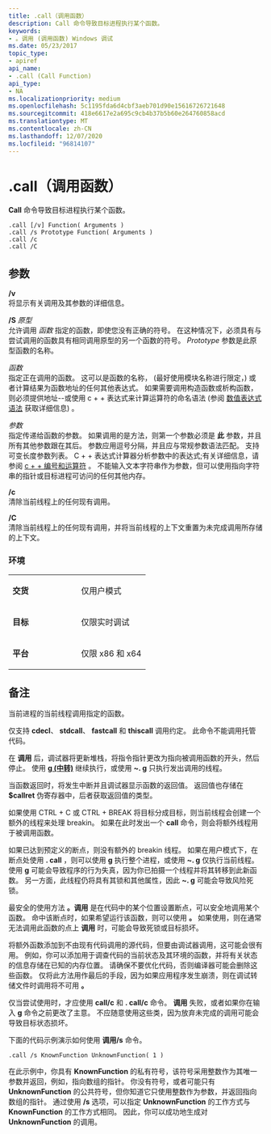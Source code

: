 ```yaml
---
title: .call（调用函数）
description: Call 命令导致目标进程执行某个函数。
keywords:
- 。调用 (调用函数) Windows 调试
ms.date: 05/23/2017
topic_type:
- apiref
api_name:
- .call (Call Function)
api_type:
- NA
ms.localizationpriority: medium
ms.openlocfilehash: 5c1195fda6d4cbf3aeb701d90e15616726721648
ms.sourcegitcommit: 418e6617e2a695c9cb4b37b5b60e264760858acd
ms.translationtype: MT
ms.contentlocale: zh-CN
ms.lasthandoff: 12/07/2020
ms.locfileid: "96814107"
---
```

# <a name="call-call-function"></a>.call（调用函数）


**Call** 命令导致目标进程执行某个函数。

```dbgsyntax
.call [/v] Function( Arguments ) 
.call /s Prototype Function( Arguments ) 
.call /c 
.call /C 
```

## <a name="span-idddk_meta_call_function_dbgspanspan-idddk_meta_call_function_dbgspanparameters"></a><span id="ddk_meta_call_function_dbg"></span><span id="DDK_META_CALL_FUNCTION_DBG"></span>参数


<span id="________v______"></span><span id="________V______"></span>**/v**   
将显示有关调用及其参数的详细信息。

<span id="________s________Prototype______"></span><span id="________s________prototype______"></span><span id="________S________PROTOTYPE______"></span>**/S** *原型*   
允许调用 *函数* 指定的函数，即使您没有正确的符号。 在这种情况下，必须具有与尝试调用的函数具有相同调用原型的另一个函数的符号。 *Prototype* 参数是此原型函数的名称。

<span id="_______Function______"></span><span id="_______function______"></span><span id="_______FUNCTION______"></span>*函数*   
指定正在调用的函数。 这可以是函数的名称， (最好使用模块名称进行限定，) 或者计算结果为函数地址的任何其他表达式。 如果需要调用构造函数或析构函数，则必须提供地址--或使用 c + + 表达式来计算运算符的命名语法 (参阅 [数值表达式语法](numerical-expression-syntax.md) 获取详细信息) 。

<span id="_______Arguments______"></span><span id="_______arguments______"></span><span id="_______ARGUMENTS______"></span>*参数*   
指定传递给函数的参数。 如果调用的是方法，则第一个参数必须是 **此** 参数，并且所有其他参数跟在其后。 参数应用逗号分隔，并且应与常规参数语法匹配。 支持可变长度参数列表。 C + + 表达式计算器分析参数中的表达式;有关详细信息，请参阅 [c + + 编号和运算符](c---numbers-and-operators.md) 。 不能输入文本字符串作为参数，但可以使用指向字符串的指针或目标进程可访问的任何其他内存。

<span id="________c______"></span><span id="________C______"></span>**/c**   
清除当前线程上的任何现有调用。

<span id="________C______"></span><span id="________c______"></span>**/C**   
清除当前线程上的任何现有调用，并将当前线程的上下文重置为未完成调用所存储的上下文。

### <a name="span-idenvironmentspanspan-idenvironmentspanspan-idenvironmentspanenvironment"></a><span id="Environment"></span><span id="environment"></span><span id="ENVIRONMENT"></span>环境

<table>
<colgroup>
<col width="50%" />
<col width="50%" />
</colgroup>
<tbody>
<tr class="odd">
<td align="left"><p><strong>交货</strong></p></td>
<td align="left"><p>仅用户模式</p></td>
</tr>
<tr class="even">
<td align="left"><p><strong>目标</strong></p></td>
<td align="left"><p>仅限实时调试</p></td>
</tr>
<tr class="odd">
<td align="left"><p><strong>平台</strong></p></td>
<td align="left"><p>仅限 x86 和 x64</p></td>
</tr>
</tbody>
</table>

 

<a name="remarks"></a>备注
-------

当前进程的当前线程调用指定的函数。

仅支持 **cdecl**、 **stdcall**、 **fastcall** 和 **thiscall** 调用约定。 此命令不能调用托管代码。

在 **调用** 后，调试器将更新堆栈，将指令指针更改为指向被调用函数的开头，然后停止。 使用 [**g (中转)**](g--go-.md) 继续执行，或使用 **~. g** 只执行发出调用的线程。

当函数返回时，将发生中断并且调试器显示函数的返回值。 返回值也存储在 **$callret** 伪寄存器中，后者获取返回值的类型。

如果使用 CTRL + C 或 CTRL + BREAK 将目标分成目标，则当前线程会创建一个额外的线程来处理 breakin。 如果在此时发出一个 **call** 命令，则会将额外线程用于被调用函数。

如果已达到预定义的断点，则没有额外的 breakin 线程。 如果在用户模式下，在断点处使用 **. call** ，则可以使用 [**g**](g--go-.md) 执行整个进程，或使用 **~. g** 仅执行当前线程。 使用 **g** 可能会导致程序的行为失真，因为你已拍摄一个线程并将其转移到此新函数。 另一方面，此线程仍将具有其锁和其他属性，因此 **~. g** 可能会导致风险死锁。

最安全的使用方法 **。调用** 是在代码中的某个位置设置断点，可以安全地调用某个函数。 命中该断点时，如果希望运行该函数，则可以使用 **。** 如果使用，则在通常无法调用此函数的点上 **调用** 时，可能会导致死锁或目标损坏。

将额外函数添加到不由现有代码调用的源代码，但要由调试器调用，这可能会很有用。 例如，你可以添加用于调查代码的当前状态及其环境的函数，并将有关状态的信息存储在已知的内存位置。 请确保不要优化代码，否则编译器可能会删除这些函数。 仅将此方法用作最后的手段，因为如果应用程序发生崩溃，则在调试转储文件时调用将不可用 **。**

仅当尝试使用时，才应使用 **call/c** 和 **. call/c** 命令。 **调用** 失败，或者如果你在输入 [**g**](g--go-.md) 命令之前更改了主意。 不应随意使用这些类，因为放弃未完成的调用可能会导致目标状态损坏。

下面的代码示例演示如何使用 **调用/s** 命令。

```dbgcmd
.call /s KnownFunction UnknownFunction( 1 )
```

在此示例中，你具有 **KnownFunction** 的私有符号，该符号采用整数作为其唯一参数并返回，例如，指向数组的指针。 你没有符号，或者可能只有 **UnknownFunction** 的公共符号，但你知道它只使用整数作为参数，并返回指向数组的指针。 通过使用 **/s** 选项，可以指定 **UnknownFunction** 的工作方式与 **KnownFunction** 的工作方式相同。 因此，你可以成功地生成对 **UnknownFunction** 的调用。

 

 





